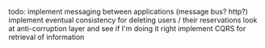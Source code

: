 todo: 
    implement messaging between applications (message bus? http?)
    implement eventual consistency for deleting users / their reservations
    look at anti-corruption layer and see if I'm doing it right
    implement CQRS for retrieval of information